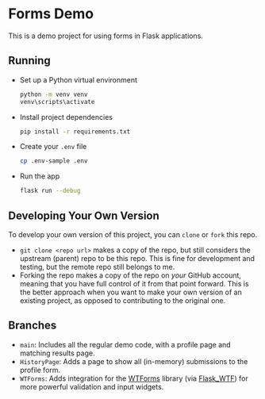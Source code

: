 # Forms Demo

This is a demo project for using forms in Flask applications.

## Running

- Set up a Python virtual environment

  ```bash
  python -m venv venv
  venv\scripts\activate
  ```

- Install project dependencies

  ```bash
  pip install -r requirements.txt
  ```

- Create your `.env` file

  ```bash
  cp .env-sample .env
  ```

- Run the app

  ```bash
  flask run --debug
  ```

## Developing Your Own Version

To develop your own version of this project, you can `clone` or `fork` this repo.

- `git clone <repo url>` makes a copy of the repo, but still considers the upstream (parent) repo to be this repo. This is fine for development and testing, but the remote repo still belongs to me.
- Forking the repo makes a copy of the repo on _your_ GitHub account, meaning that you have full control of it from that point forward. This is the better approach when you want to make your own version of an existing project, as opposed to contributing to the original one.

## Branches

- `main`: Includes all the regular demo code, with a profile page and matching results page.
- `HistoryPage`: Adds a page to show all (in-memory) submissions to the profile form.
- `WTForms`: Adds integration for the [WTForms](https://wtforms.readthedocs.io/en/3.2.x/) library (via [Flask_WTF](https://flask-wtf.readthedocs.io/en/1.2.x/)) for more powerful validation and input widgets.

